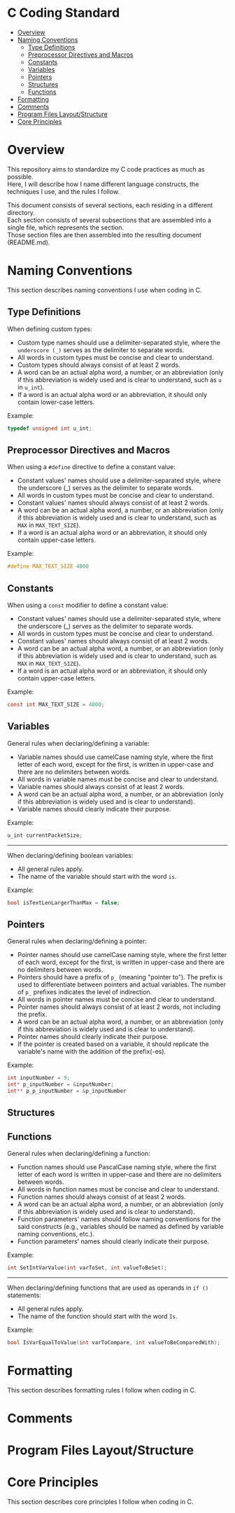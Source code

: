 # C Coding Standard
- [Overview](#overview)
- [Naming Conventions](#naming-conventions)
  - [Type Definitions](#type-definitions)
  - [Preprocessor Directives and Macros](#preprocessor-directives-and-macros)
  - [Constants](#constants)
  - [Variables](#variables)
  - [Pointers](#pointers)
  - [Structures](#structures)
  - [Functions](#functions)
- [Formatting](#formatting)
- [Comments](#comments)
- [Program Files Layout/Structure](#program-files-layoutstructure)
- [Core Principles](#core-principles)

# Overview

This repository aims to standardize my C code practices as much as possible.</br>
Here, I will describe how I name different language constructs, the techniques I use, and the rules I follow.</br>

This document consists of several sections, each residing in a different directory.</br>
Each section consists of several subsections that are assembled into a single file, which represents the section.</br>
Those section files are then assembled into the resulting document (README.md).

# Naming Conventions

This section describes naming conventions I use when coding in C.

## Type Definitions

When defining custom types:
- Custom type names should use a delimiter-separated style, where the `underscore (_)` serves as the delimiter to separate words.
- All words in custom types must be concise and clear to understand.
- Custom types should always consist of at least 2 words.
- A word can be an actual alpha word, a number, or an abbreviation (only if this abbreviation is widely used and is clear to understand, such as `u` in `u_int`).
- If a word is an actual alpha word or an abbreviation, it should only contain lower-case letters.

Example:

```c
typedef unsigned int u_int;
```

## Preprocessor Directives and Macros

When using a `#define` directive to define a constant value:
- Constant values' names should use a delimiter-separated style, where the underscore (_) serves as the delimiter to separate words.
- All words in custom types must be concise and clear to understand.
- Constant values' names should always consist of at least 2 words.
- A word can be an actual alpha word, a number, or an abbreviation (only if this abbreviation is widely used and is clear to understand, such as `MAX` in `MAX_TEXT_SIZE`).
- If a word is an actual alpha word or an abbreviation, it should only contain upper-case letters.

Example:

```c
#define MAX_TEXT_SIZE 4000
```

## Constants

When using a `const` modifier to define a constant value:
- Constant values' names should use a delimiter-separated style, where the underscore (_) serves as the delimiter to separate words.
- All words in custom types must be concise and clear to understand.
- Constant values' names should always consist of at least 2 words.
- A word can be an actual alpha word, a number, or an abbreviation (only if this abbreviation is widely used and is clear to understand, such as `MAX` in `MAX_TEXT_SIZE`).
- If a word is an actual alpha word or an abbreviation, it should only contain upper-case letters.

Example:

```c
const int MAX_TEXT_SIZE = 4000;
```

## Variables

General rules when declaring/defining a variable:
- Variable names should use camelCase naming style, where the first letter of each word, except for the first, is written in upper-case and there are no delimiters between words.
- All words in variable names must be concise and clear to understand.
- Variable names should always consist of at least 2 words.
- A word can be an actual alpha word, a number, or an abbreviation (only if this abbreviation is widely used and is clear to understand).
- Variable names should clearly indicate their purpose.

Example:

```c
u_int currentPacketSize;
```

---

When declaring/defining boolean variables:
- All general rules apply.
- The name of the variable should start with the word `is`.

Example:

```c
bool isTextLenLargerThanMax = false;
```

## Pointers

General rules when declaring/defining a pointer:
- Pointer names should use camelCase naming style, where the first letter of each word, except for the first, is written in upper-case and there are no delimiters between words.
- Pointers should have a prefix of `p_` (meaning "pointer to"). The prefix is used to differentiate between pointers and actual variables. The number of `p_` prefixes indicates the level of indirection.
- All words in pointer names must be concise and clear to understand.
- Pointer names should always consist of at least 2 words, not including the prefix.
- A word can be an actual alpha word, a number, or an abbreviation (only if this abbreviation is widely used and is clear to understand).
- Pointer names should clearly indicate their purpose.
- If the pointer is created based on a variable, it should replicate the variable's name with the addition of the prefix(-es).

Example:

```c
int inputNumber = 9;
int* p_inputNumber = &inputNumber;
int** p_p_inputNumber = &p_inputNumber
```

## Structures

## Functions

General rules when declaring/defining a function:
- Function names should use PascalCase naming style, where the first letter of each word is written in upper-case and there are no delimiters between words.
- All words in function names must be concise and clear to understand.
- Function names should always consist of at least 2 words.
- A word can be an actual alpha word, a number, or an abbreviation (only if this abbreviation is widely used and is clear to understand).
- Function parameters' names should follow naming conventions for the said constructs (e.g., variables should be named as defined by variable naming conventions, etc.).
- Function parameters' names should clearly indicate their purpose.

Example:

```c
int SetIntVarValue(int varToSet, int valueToBeSet);
```

---

When declaring/defining functions that are used as operands in `if ()` statements:
- All general rules apply.
- The name of the function should start with the word `Is`.

Example:

```c
bool IsVarEqualToValue(int varToCompare, int valueToBeComparedWith);
```

# Formatting

This section describes formatting rules I follow when coding in C.

# Comments

# Program Files Layout/Structure

# Core Principles

This section describes core principles I follow when coding in C.
